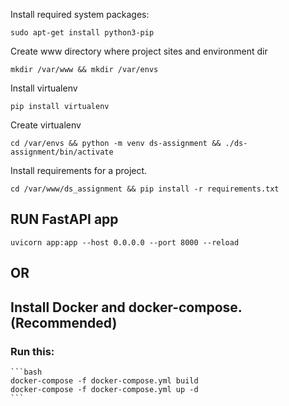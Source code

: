 Install required system packages:

    sudo apt-get install python3-pip

Create www directory where project sites and environment dir

    mkdir /var/www && mkdir /var/envs

Install virtualenv
    
    pip install virtualenv

Create virtualenv

    cd /var/envs && python -m venv ds-assignment && ./ds-assignment/bin/activate

Install requirements for a project.

    cd /var/www/ds_assignment && pip install -r requirements.txt


## RUN FastAPI app

    uvicorn app:app --host 0.0.0.0 --port 8000 --reload

## OR

## Install Docker and docker-compose. (Recommended)

### Run this:

    ```bash
    docker-compose -f docker-compose.yml build
    docker-compose -f docker-compose.yml up -d
    ```
